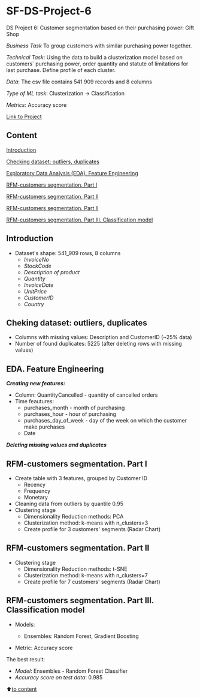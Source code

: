 # SF-DS-Project-6
DS Project 6: Customer segmentation based on their purchasing power: Gift Shop

*Business Task*
To group customers with similar purchasing power together.

*Technical Task*: Using the data to build a clusterization model based on customers` purchasing power, order quantity and statute of limitations for last purchase. Define profile of each cluster.

*Data*: The csv file contains 541 909 records and 8 columns

*Type of ML task*: Clusterization -> Classification

*Metrics*: Accuracy score

[Link to Project](https://github.com/LiliyaKazykhanova/SF_DS/blob/main/PROJECT_6/project/project_6_Clusterization_LK.ipynb)

## Content
[Introduction](https://github.com/LiliyaKazykhanova/SF_DS/tree/main/PROJECT_6#Introduction)

[Checking dataset: outliers, duplicates](https://github.com/LiliyaKazykhanova/SF_DS/tree/main/PROJECT_6#Checking-dataset-:-outliers-,-duplicates)

[Exploratory Data Analysis (EDA). Feature Engineering](https://github.com/LiliyaKazykhanova/SF_DS/tree/main/PROJECT_6#Exploratory-Data-Analysis-(EDA).-Feature-Engineering)

[RFM-customers segmentation. Part I](https://github.com/LiliyaKazykhanova/SF_DS/tree/main/PROJECT_6#RFM-customers-segmentation.-Part-I)

[RFM-customers segmentation. Part II](https://github.com/LiliyaKazykhanova/SF_DS/tree/main/PROJECT_6#RFM-customers-segmentation.-Part-II)

[RFM-customers segmentation. Part II](https://github.com/LiliyaKazykhanova/SF_DS/tree/main/PROJECT_6#RFM-customers-segmentation.-Part-II)

[RFM-customers segmentation. Part III. Classification model](https://github.com/LiliyaKazykhanova/SF_DS/tree/main/PROJECT_6#RFM-customers-segmentation.-Part-III.-Classification-model)

## Introduction
- Dataset's shape: 541_909 rows, 8 columns
    * *InvoiceNo*
    * *StockCode*
    * *Description of product*
    * *Quantity*
    * *InvoiceDate*
    * *UnitPrice*
    * *CustomerID*
    * *Country*

## Cheking dataset: outliers, duplicates
- Columns with missing values: Description and CustomerID (~25% data)
- Number of found duplicates: 5225 (after deleting rows with missing values)

## EDA. Feature Engineering
***Creating new features:***
- Column: QuantityCancelled - quantity of cancelled orders
- Time feautures:
    * purchases_month - month of purchasing
    * purchases_hour - hour of purchasing
    * purchases_day_of_week - day of the week on which the customer make purchases
    * Date

***Deleting missing values and duplicates***

## RFM-customers segmentation. Part I
- Create table with 3 features, grouped by Customer ID
    * Recency
    * Frequency
    * Monetary
- Cleaning data from outliers by quantile 0.95
- Clustering stage
    * Dimensionality Reduction methods: PCA
    * Clusterization method: k-means with n_clusters=3
    * Create profile for 3 customers' segments (Radar Chart)

## RFM-customers segmentation. Part II
- Clustering stage
    * Dimensionality Reduction methods: t-SNE
    * Clusterization method: k-means with n_clusters=7
    * Create profile for 7 customers' segments (Radar Chart)

## RFM-customers segmentation. Part III. Classification model
- Models:
    * Ensembles: Random Forest, Gradient Boosting

- Metric: Accuracy score

The best result:
* *Model*: Ensembles - Random Forest Classifier
* *Accuracy score on test data*: 0.985

:arrow_up:[to content](https://github.com/LiliyaKazykhanova/SF_DS/tree/main/PROJECT_6#Content)
